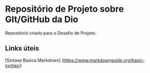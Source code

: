 # Repositório de Projeto sobre GIt/GitHub da Dio
Repositório criado para o Desafio de Projeto.

## Links úteis
[Sintaxe Basica Markdown] (https://www.markdownguide.org/basic-syntax/)
